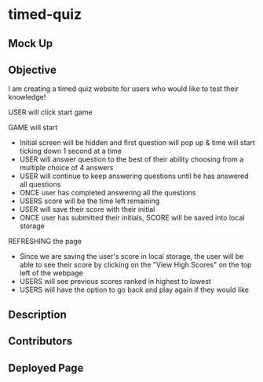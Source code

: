 # timed-quiz

## Mock Up

## Objective

I am creating a timed quiz website for users who would like to test their knowledge! 

USER will click start game

GAME will start
- Initial screen will be hidden and first question will pop up & time will start ticking down 1 second at a time
- USER will answer question to the best of their ability choosing from a multiple choice of 4 answers
- USER will continue to keep answering questions until he has answered all questions 
- ONCE user has completed answering all the questions
- USERS score will be the time left remaining 
- USER will save their score with their initial
- ONCE user has submitted their initials, SCORE will be saved into local storage

REFRESHING the page
- Since we are saving the user's score in local storage, the user will be able to see their score by clicking on the "View High Scores" on the top left of the webpage
- USERS will see previous scores ranked in highest to lowest
- USERS will have the option to go back and play again if they would like

## Description

## Contributors 

## Deployed Page

